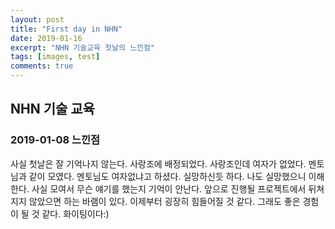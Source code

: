 ```yaml
---
layout: post
title: "First day in NHN"
date: 2019-01-16
excerpt: "NHN 기술교육 첫날의 느낀점"
tags: [images, test]
comments: true
---
```


## NHN 기술 교육
### 2019-01-08 느낀점
 사실 첫날은 잘 기억나지 않는다. 
 사랑조에 배정되었다.
 사랑조인데 여자가 없었다. 
 멘토님과 같이 모였다. 
 멘토님도 여자없냐고 하셨다. 
 실망하신듯 하다. 
 나도 실망했으니 이해한다. 
 사실 모여서 무슨 얘기를 했는지 기억이 안난다. 
 앞으로 진행될 프로젝트에서 뒤쳐지지 않았으면 하는 바램이 있다. 
 이제부터 굉장히 힘들어질 것 같다. 
 그래도 좋은 경험이 될 것 같다. 
 화이팅이다:)
